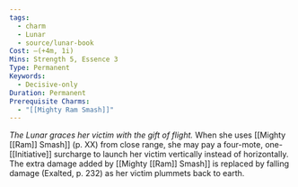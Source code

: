 ```yaml
---
tags:
  - charm
  - Lunar
  - source/lunar-book
Cost: —(+4m, 1i)
Mins: Strength 5, Essence 3
Type: Permanent
Keywords:
  - Decisive-only
Duration: Permanent
Prerequisite Charms:
  - "[[Mighty Ram Smash]]"
---
```

*The Lunar graces her victim with the gift of flight.*
When she uses [[Mighty [[Ram]] Smash]] (p. XX) from close range, she may pay a four-mote, one-[[Initiative]] surcharge to launch her victim vertically instead of horizontally. The extra damage added by [[Mighty [[Ram]] Smash]] is replaced by falling damage (Exalted, p. 232) as her victim plummets back to earth.